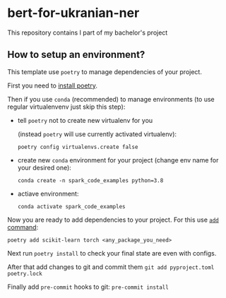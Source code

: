 # bert-for-ukranian-ner
This repository contains I part of my bachelor's project


## How to setup an environment?

This template use `poetry` to manage dependencies of your project.

First you need to [install poetry](https://python-poetry.org/docs/#installation).

Then if you use `conda` (recommended) to manage environments (to use regular virtualenvenv just skip this step):

* tell `poetry` not to create new virtualenv for you

    (instead `poetry` will use currently activated virtualenv):

    `poetry config virtualenvs.create false`

* create new `conda` environment for your project (change env name for your desired one):

    `conda create -n spark_code_examples python=3.8`

* actiave environment:

    `conda activate spark_code_examples`

Now you are ready to add dependencies to your project. For this use [`add` command](https://python-poetry.org/docs/cli/#add):

`poetry add scikit-learn torch <any_package_you_need>`

Next run `poetry install` to check your final state are even with configs.

After that add changes to git and commit them `git add pyproject.toml poetry.lock`

Finally add `pre-commit` hooks to git: `pre-commit install`
